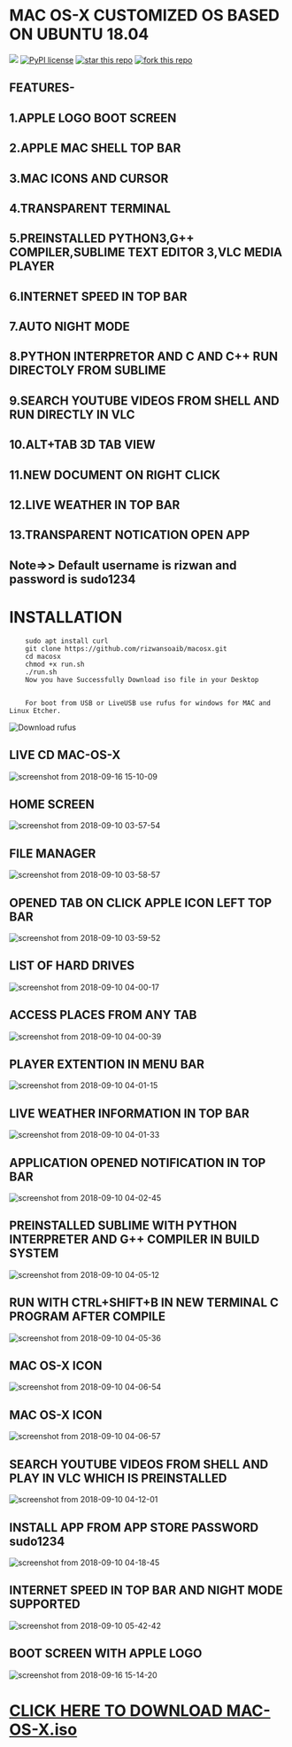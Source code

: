 # MAC OS-X CUSTOMIZED OS  BASED  ON UBUNTU 18.04 
 ![](https://img.shields.io/badge/Full%20size-3GB-success) [![PyPI license](https://img.shields.io/pypi/l/ansicolortags.svg)](https://pypi.python.org/pypi/ansicolortags/)  [![star this repo](http://githubbadges.com/star.svg?user=rizwansoaib&repo=macosx)](https://github.com/rizwansoaib/macosx)
[![fork this repo](http://githubbadges.com/fork.svg?user=rizwansoaib&repo=macosx)](http://github.com/rizwansoaib/macosx/fork)

## FEATURES-

## 1.APPLE LOGO BOOT SCREEN  
## 2.APPLE MAC SHELL TOP BAR 
## 3.MAC ICONS AND CURSOR 
## 4.TRANSPARENT TERMINAL
## 5.PREINSTALLED PYTHON3,G++ COMPILER,SUBLIME TEXT EDITOR 3,VLC MEDIA PLAYER
## 6.INTERNET SPEED IN TOP BAR
## 7.AUTO NIGHT MODE
## 8.PYTHON INTERPRETOR AND C AND C++ RUN DIRECTOLY FROM SUBLIME 
## 9.SEARCH YOUTUBE VIDEOS FROM SHELL AND RUN DIRECTLY IN VLC 
## 10.ALT+TAB 3D TAB VIEW
## 11.NEW DOCUMENT ON RIGHT CLICK
## 12.LIVE WEATHER IN TOP BAR
## 13.TRANSPARENT NOTICATION OPEN APP




## Note=>> Default username is rizwan and password is sudo1234 

# INSTALLATION
        
        sudo apt install curl
        git clone https://github.com/rizwansoaib/macosx.git
        cd macosx
        chmod +x run.sh
        ./run.sh
        Now you have Successfully Download iso file in your Desktop 
        
        
        For boot from USB or LiveUSB use rufus for windows for MAC and Linux Etcher.
        
 ![Download rufus](https://rufus.ie/)
 
        
        















## LIVE CD MAC-OS-X
![screenshot from 2018-09-16 15-10-09](https://user-images.githubusercontent.com/29729380/45595107-46f52680-b9c4-11e8-9b30-8ed88bbd55da.png)




## HOME SCREEN

![screenshot from 2018-09-10 03-57-54](https://user-images.githubusercontent.com/29729380/45594628-e4982800-b9bb-11e8-866d-8e16bc94de10.png)
## FILE MANAGER
![screenshot from 2018-09-10 03-58-57](https://user-images.githubusercontent.com/29729380/45594629-e82baf00-b9bb-11e8-9f84-31cee3b7bfd5.png)
## OPENED TAB ON CLICK APPLE ICON LEFT TOP BAR
![screenshot from 2018-09-10 03-59-52](https://user-images.githubusercontent.com/29729380/45594630-e9f57280-b9bb-11e8-82d5-5476ee0661d0.png)
## LIST OF HARD DRIVES
![screenshot from 2018-09-10 04-00-17](https://user-images.githubusercontent.com/29729380/45594631-eb269f80-b9bb-11e8-8d93-f98748352908.png)
## ACCESS PLACES FROM ANY TAB
![screenshot from 2018-09-10 04-00-39](https://user-images.githubusercontent.com/29729380/45594632-ecf06300-b9bb-11e8-815e-c65b8dfb0888.png)
## PLAYER EXTENTION IN MENU BAR
![screenshot from 2018-09-10 04-01-15](https://user-images.githubusercontent.com/29729380/45594634-f11c8080-b9bb-11e8-95f5-2b327cbf6a21.png)
## LIVE WEATHER INFORMATION IN TOP BAR 
![screenshot from 2018-09-10 04-01-33](https://user-images.githubusercontent.com/29729380/45594635-f2e64400-b9bb-11e8-8161-8a79e526d390.png)
## APPLICATION OPENED NOTIFICATION IN TOP BAR
![screenshot from 2018-09-10 04-02-45](https://user-images.githubusercontent.com/29729380/45594636-f4177100-b9bb-11e8-9820-d97d344d24b3.png)
## PREINSTALLED SUBLIME WITH PYTHON INTERPRETER AND G++ COMPILER IN BUILD SYSTEM
![screenshot from 2018-09-10 04-05-12](https://user-images.githubusercontent.com/29729380/45594642-fc6fac00-b9bb-11e8-89cc-9e1f9924c2d6.png)
## RUN WITH CTRL+SHIFT+B IN NEW TERMINAL C PROGRAM AFTER COMPILE
![screenshot from 2018-09-10 04-05-36](https://user-images.githubusercontent.com/29729380/45594644-fd084280-b9bb-11e8-9006-119c360590cc.png)
## MAC OS-X ICON
![screenshot from 2018-09-10 04-06-54](https://user-images.githubusercontent.com/29729380/45594645-fd084280-b9bb-11e8-9ba8-0af2c73c900a.png)
## MAC OS-X ICON
![screenshot from 2018-09-10 04-06-57](https://user-images.githubusercontent.com/29729380/45594646-fda0d900-b9bb-11e8-9ca7-f4fb63c895dc.png)
## SEARCH YOUTUBE VIDEOS FROM SHELL AND PLAY IN VLC WHICH IS PREINSTALLED
![screenshot from 2018-09-10 04-12-01](https://user-images.githubusercontent.com/29729380/45594650-0691aa80-b9bc-11e8-965e-f51e5d4bd32f.png)

## INSTALL APP FROM APP STORE PASSWORD sudo1234
![screenshot from 2018-09-10 04-18-45](https://user-images.githubusercontent.com/29729380/45594653-072a4100-b9bc-11e8-93a3-401a463585d7.png)
## INTERNET SPEED IN TOP BAR AND NIGHT MODE SUPPORTED
![screenshot from 2018-09-10 05-42-42](https://user-images.githubusercontent.com/29729380/45594655-07c2d780-b9bc-11e8-96a3-5e0a5b89f92a.png)

## BOOT SCREEN WITH APPLE LOGO
![screenshot from 2018-09-16 15-14-20](https://user-images.githubusercontent.com/29729380/45595105-42c90900-b9c4-11e8-9921-5e181bcb02f2.png)





# [CLICK HERE TO DOWNLOAD MAC-OS-X.iso](https://drive.google.com/open?id=1ckRZHQBaWvd5JBe123KfffzXe-_MIgo0)


